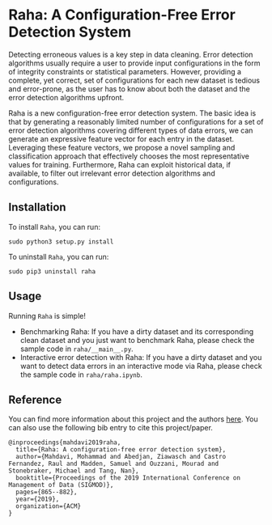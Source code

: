 # Raha: A Configuration-Free Error Detection System
Detecting erroneous values is a key step in data cleaning.
Error detection algorithms usually require a user to provide input configurations in the form of integrity constraints or statistical parameters. However, providing a complete, yet correct, set of configurations for each new dataset is tedious and error-prone, as the user has to know about both the dataset and the error detection algorithms upfront.

Raha is a new configuration-free error detection system. The basic idea is that by generating a reasonably limited number of configurations for a set of error detection algorithms covering different types of data errors, we can generate an expressive feature vector for each entry in the dataset. Leveraging these feature vectors, we propose a novel sampling and classification approach that effectively chooses the most representative values for training. Furthermore, Raha can exploit  historical data, if available, to filter out irrelevant error detection algorithms and configurations.


## Installation
To install `Raha`, you can run:
```console
sudo python3 setup.py install
```
To uninstall `Raha`, you can run:
```console
sudo pip3 uninstall raha
```

## Usage
Running `Raha` is simple!
   - Benchmarking Raha: If you have a dirty dataset and its corresponding clean dataset and you just want to benchmark Raha, please check the sample code in `raha/__main__.py`.
   - Interactive error detection with Raha: If you have a dirty dataset and you want to detect data errors in an interactive mode via Raha, please check the sample code in `raha/raha.ipynb`.

## Reference
You can find more information about this project and the authors [here](https://www.bigdama.tu-berlin.de/menue/team/mohammad_mahdavi/).
You can also use the following bib entry to cite this project/paper.
```
@inproceedings{mahdavi2019raha,
  title={Raha: A configuration-free error detection system},
  author={Mahdavi, Mohammad and Abedjan, Ziawasch and Castro Fernandez, Raul and Madden, Samuel and Ouzzani, Mourad and Stonebraker, Michael and Tang, Nan},
  booktitle={Proceedings of the 2019 International Conference on Management of Data (SIGMOD)},
  pages={865--882},
  year={2019},
  organization={ACM}
}
```